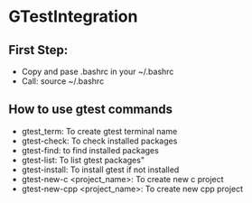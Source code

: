 # GTestIntegration
## First Step:
- Copy and pase .bashrc in your ~/.bashrc
- Call: source ~/.bashrc

## How to use gtest commands
- gtest_term: To create gtest terminal name
- gtest-check: To check installed packages
- gtest-find: to find installed packages
- gtest-list: To list gtest packages"
- gtest-install: To install gtest if not installed
- gtest-new-c <project_name>: To create new c project
- gtest-new-cpp <project_name>: To create new cpp project
